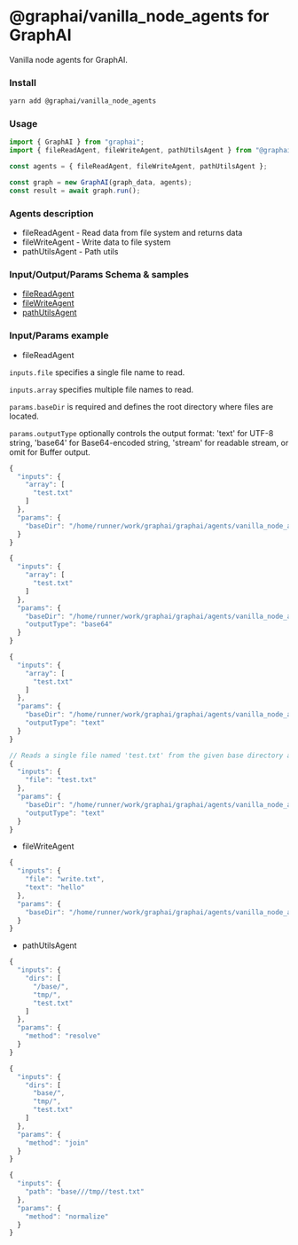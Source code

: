 
# @graphai/vanilla_node_agents for GraphAI

Vanilla node agents for GraphAI.

### Install

```sh
yarn add @graphai/vanilla_node_agents
```


### Usage

```typescript
import { GraphAI } from "graphai";
import { fileReadAgent, fileWriteAgent, pathUtilsAgent } from "@graphai/vanilla_node_agents";

const agents = { fileReadAgent, fileWriteAgent, pathUtilsAgent };

const graph = new GraphAI(graph_data, agents);
const result = await graph.run();
```

### Agents description
- fileReadAgent - Read data from file system and returns data
- fileWriteAgent - Write data to file system
- pathUtilsAgent - Path utils

### Input/Output/Params Schema & samples
 - [fileReadAgent](https://github.com/receptron/graphai/blob/main/docs/agentDocs/fs/fileReadAgent.md)
 - [fileWriteAgent](https://github.com/receptron/graphai/blob/main/docs/agentDocs/fs/fileWriteAgent.md)
 - [pathUtilsAgent](https://github.com/receptron/graphai/blob/main/docs/agentDocs/fs/pathUtilsAgent.md)

### Input/Params example
 - fileReadAgent


`inputs.file` specifies a single file name to read.

`inputs.array` specifies multiple file names to read.

`params.baseDir` is required and defines the root directory where files are located.

`params.outputType` optionally controls the output format: 'text' for UTF-8 string, 'base64' for Base64-encoded string, 'stream' for readable stream, or omit for Buffer output.

```typescript
{
  "inputs": {
    "array": [
      "test.txt"
    ]
  },
  "params": {
    "baseDir": "/home/runner/work/graphai/graphai/agents/vanilla_node_agents/lib/node_file_agents/../../tests/files/"
  }
}
```


```typescript
{
  "inputs": {
    "array": [
      "test.txt"
    ]
  },
  "params": {
    "baseDir": "/home/runner/work/graphai/graphai/agents/vanilla_node_agents/lib/node_file_agents/../../tests/files/",
    "outputType": "base64"
  }
}
```


```typescript
{
  "inputs": {
    "array": [
      "test.txt"
    ]
  },
  "params": {
    "baseDir": "/home/runner/work/graphai/graphai/agents/vanilla_node_agents/lib/node_file_agents/../../tests/files/",
    "outputType": "text"
  }
}
```


```typescript
// Reads a single file named 'test.txt' from the given base directory and returns its contents as a UTF-8 string.
{
  "inputs": {
    "file": "test.txt"
  },
  "params": {
    "baseDir": "/home/runner/work/graphai/graphai/agents/vanilla_node_agents/lib/node_file_agents/../../tests/files/",
    "outputType": "text"
  }
}
```

 - fileWriteAgent


```typescript
{
  "inputs": {
    "file": "write.txt",
    "text": "hello"
  },
  "params": {
    "baseDir": "/home/runner/work/graphai/graphai/agents/vanilla_node_agents/lib/node_file_agents/../../tests/files/"
  }
}
```

 - pathUtilsAgent


```typescript
{
  "inputs": {
    "dirs": [
      "/base/",
      "tmp/",
      "test.txt"
    ]
  },
  "params": {
    "method": "resolve"
  }
}
```


```typescript
{
  "inputs": {
    "dirs": [
      "base/",
      "tmp/",
      "test.txt"
    ]
  },
  "params": {
    "method": "join"
  }
}
```


```typescript
{
  "inputs": {
    "path": "base///tmp//test.txt"
  },
  "params": {
    "method": "normalize"
  }
}
```










